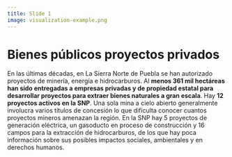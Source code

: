 ```yaml
---
title: Slide 1
image: visualization-example.png
---
```


# Bienes públicos proyectos privados

En las últimas décadas, en La Sierra Norte de Puebla se han autorizado proyectos de minería, energía e hidrocarburos. Al **menos 361 mil hectáreas han sido entregadas a empresas privadas y de propiedad estatal para desarrollar proyectos para extraer bienes naturales a gran escala**. Hay **12 proyectos activos en la SNP**. Una sola mina a cielo abierto generalmente involucra varios títulos de concesión lo que dificulta conocer cuantos proyectos mineros amenazan la región. En la SNP hay 5 proyectos de generación eléctrica, un gasoducto en proceso de construcción y 16 campos para la extracción de hidrocarburos, de los que hay poca información sobre sus posibles impactos sociales, ambientales y en derechos humanos.
